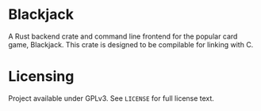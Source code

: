 # Blackjack

A Rust backend crate and command line frontend for the popular card game, Blackjack. This crate is designed to be compilable for linking with C.

# Licensing

Project available under GPLv3. See `LICENSE` for full license text.
